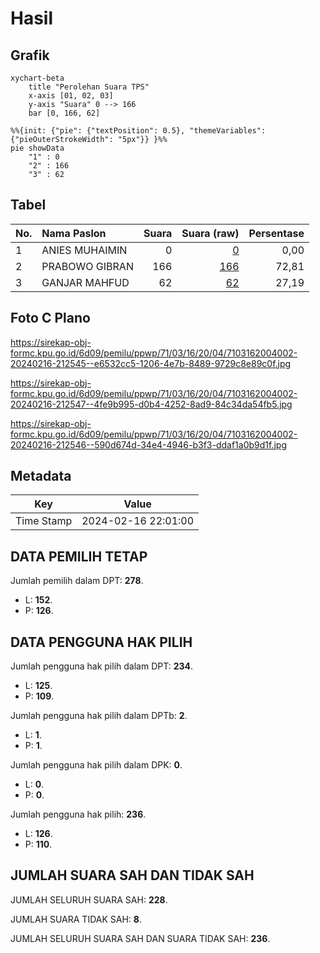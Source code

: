 # Hasil

## Grafik

```mermaid
xychart-beta
    title "Perolehan Suara TPS"
    x-axis [01, 02, 03]
    y-axis "Suara" 0 --> 166
    bar [0, 166, 62]
```

```mermaid
%%{init: {"pie": {"textPosition": 0.5}, "themeVariables": {"pieOuterStrokeWidth": "5px"}} }%%
pie showData
    "1" : 0
    "2" : 166
    "3" : 62
```

## Tabel

| No. | Nama Paslon    | Suara | Suara (raw) | Persentase |
|:--- |:-------------- | -----:| -----------:| ----------:|
| 1   | ANIES MUHAIMIN | 0     | [0][p-1]    | 0,00       |
| 2   | PRABOWO GIBRAN | 166   | [166][p-2]  | 72,81      |
| 3   | GANJAR MAHFUD  | 62    | [62][p-3]   | 27,19      |


[p-1]: https://github.com/gigit-pemilu/pemilu-2024-71-sulawesi-utara/blob/main/pilpres/hitung-suara/sub/71-sulawesi-utara/sub/03-kepulauan-sangihe/sub/16-kendahe/sub/2004-tariang-lama/sub/002-tps/sub/paslon-1.txt
[p-2]: https://github.com/gigit-pemilu/pemilu-2024-71-sulawesi-utara/blob/main/pilpres/hitung-suara/sub/71-sulawesi-utara/sub/03-kepulauan-sangihe/sub/16-kendahe/sub/2004-tariang-lama/sub/002-tps/sub/paslon-2.txt
[p-3]: https://github.com/gigit-pemilu/pemilu-2024-71-sulawesi-utara/blob/main/pilpres/hitung-suara/sub/71-sulawesi-utara/sub/03-kepulauan-sangihe/sub/16-kendahe/sub/2004-tariang-lama/sub/002-tps/sub/paslon-3.txt

## Foto C Plano

https://sirekap-obj-formc.kpu.go.id/6d09/pemilu/ppwp/71/03/16/20/04/7103162004002-20240216-212545--e6532cc5-1206-4e7b-8489-9729c8e89c0f.jpg

https://sirekap-obj-formc.kpu.go.id/6d09/pemilu/ppwp/71/03/16/20/04/7103162004002-20240216-212547--4fe9b995-d0b4-4252-8ad9-84c34da54fb5.jpg

https://sirekap-obj-formc.kpu.go.id/6d09/pemilu/ppwp/71/03/16/20/04/7103162004002-20240216-212546--590d674d-34e4-4946-b3f3-ddaf1a0b9d1f.jpg


## Metadata

| Key        | Value               |
| ---------- | ------------------- |
| Time Stamp | 2024-02-16 22:01:00 |


## DATA PEMILIH TETAP

Jumlah pemilih dalam DPT: **278**.
 * L: **152**.
 * P: **126**.

## DATA PENGGUNA HAK PILIH

Jumlah pengguna hak pilih dalam DPT: **234**.
 * L: **125**.
 * P: **109**.

Jumlah pengguna hak pilih dalam DPTb: **2**.
 * L: **1**.
 * P: **1**.

Jumlah pengguna hak pilih dalam DPK: **0**.
 * L: **0**.
 * P: **0**.

Jumlah pengguna hak pilih: **236**.
 * L: **126**.
 * P: **110**.

## JUMLAH SUARA SAH DAN TIDAK SAH

JUMLAH SELURUH SUARA SAH: **228**.

JUMLAH SUARA TIDAK SAH: **8**.

JUMLAH SELURUH SUARA SAH DAN SUARA TIDAK SAH: **236**.



